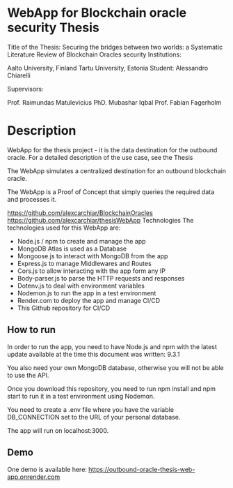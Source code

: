# WebApp for Blockchain oracle security Thesis
Title of the Thesis: Securing the bridges between two worlds: a Systematic Literature Review of Blockchain Oracles security Institutions:

Aalto University, Finland
Tartu University, Estonia
Student: Alessandro Chiarelli

Supervisors:

Prof. Raimundas Matulevicius
PhD. Mubashar Iqbal
Prof. Fabian Fagerholm

# Description
WebApp for the thesis project - it is the data destination for the outbound oracle. For a detailed description of the use case, see the Thesis

The WebApp simulates a centralized destination for an outbound blockchain oracle. 

The WebApp is a Proof of Concept that simply queries the required data and processes it.

https://github.com/alexcarchiar/BlockchainOracles
https://github.com/alexcarchiar/thesisWebApp
Technologies
The technologies used for this WebApp are:

- Node.js / npm to create and manage the app
- MongoDB Atlas is used as a Database
- Mongoose.js to interact with MongoDB from the app
- Express.js to manage Middlewares and Routes
- Cors.js to allow interacting with the app form any IP
- Body-parser.js to parse the HTTP requests and responses
- Dotenv.js to deal with environment variables
- Nodemon.js to run the app in a test environment
- Render.com to deploy the app and manage CI/CD
- This Github repository for CI/CD

## How to run
In order to run the app, you need to have Node.js and npm with the latest update available at the time this document was written: 9.3.1

You also need your own MongoDB database, otherwise you will not be able to use the API.

Once you download this repository, you need to run npm install and npm start to run it in a test environment using Nodemon.

You need to create a .env file where you have the variable DB_CONNECTION set to the URL of your personal database.

The app will run on localhost:3000.

## Demo
One demo is available here: https://outbound-oracle-thesis-web-app.onrender.com
